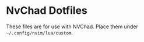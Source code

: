 # NvChad Dotfiles

These files are for use with NVChad. Place them under `~/.config/nvim/lua/custom`.
